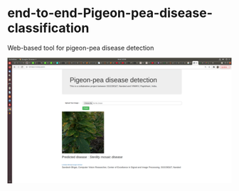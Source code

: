 # end-to-end-Pigeon-pea-disease-classification
Web-based tool for pigeon-pea disease detection  

![alt text](Demo_Screenshot.png)
